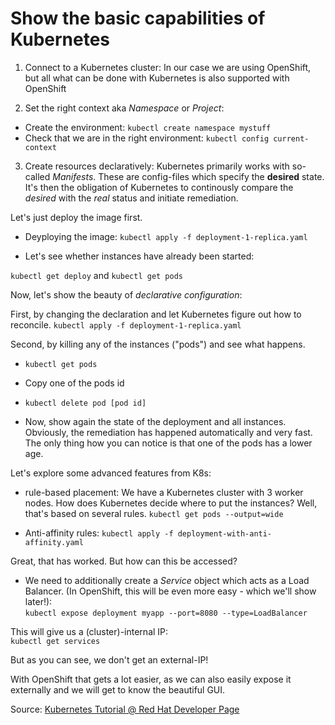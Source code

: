 # Show the basic capabilities of Kubernetes

1. Connect to a Kubernetes cluster:
In our case we are using OpenShift, but all what can be done with Kubernetes is also supported with OpenShift

2. Set the right context aka *Namespace* or *Project*:  
- Create the environment: `kubectl create namespace mystuff`
- Check that we are in the right environment: `kubectl config current-context`

3. Create resources declaratively:
Kubernetes primarily works with so-called *Manifests*. These are config-files which specify the **desired** state. It's then the obligation of Kubernetes to continously compare the *desired* with the *real* status and initiate remediation. 

Let's just deploy the image first.

- Deyploying the image: `kubectl apply -f deployment-1-replica.yaml`

- Let's see whether instances have already been started: 

`kubectl get deploy` and `kubectl get pods`

Now, let's show the beauty of *declarative configuration*:

First, by changing the declaration and let Kubernetes figure out how to reconcile.
`kubectl apply -f deployment-1-replica.yaml`

Second, by killing any of the instances ("pods") and see what happens.
- `kubectl get pods`

- Copy one of the pods id

- `kubectl delete pod [pod id]`

- Now, show again the state of the deployment and all instances. Obviously, the remediation has happened automatically and very fast. The only thing how you can notice is that one of the pods has a lower age.


Let's explore some advanced features from K8s:
- rule-based placement:
We have a Kubernetes cluster with 3 worker nodes. How does Kubernetes decide where to put the instances? Well, that's based on several rules.
`kubectl get pods --output=wide`

- Anti-affinity rules:
`kubectl apply -f deployment-with-anti-affinity.yaml`





Great, that has worked. But how can this be accessed?

- We need to additionally create a *Service* object which acts as a Load Balancer. (In OpenShift, this will be even more easy - which we'll show later!):  
`kubectl expose deployment myapp --port=8080 --type=LoadBalancer`

This will give us a (cluster)-internal IP:   
`kubectl get services`

But as you can see, we don't get an external-IP!

With OpenShift that gets a lot easier, as we can also easily expose it externally and we will get to know the beautiful GUI.

Source: [Kubernetes Tutorial @ Red Hat Developer Page](https://redhat-scholars.github.io/kubernetes-tutorial/kubernetes-tutorial/kubectl.html)

